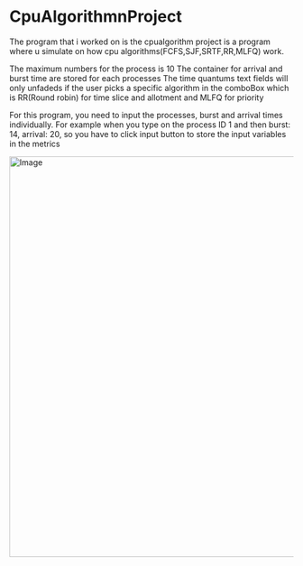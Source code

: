 # CpuAlgorithmnProject
The program that i worked on is the cpualgorithm project is a program where u simulate on how cpu algorithms(FCFS,SJF,SRTF,RR,MLFQ) work.

The maximum numbers for the process is 10
The container for arrival and burst time are stored for each processes
The time quantums text fields will only unfadeds if the user picks a specific algorithm in the comboBox which is RR(Round robin) for time slice and allotment and MLFQ for priority
          

For this program, you need to input the processes, burst and arrival times individually. For example when you type on the process ID 1 and then burst: 14, arrival: 20, so you have to click input button to store the input variables in the metrics

<img width="1206" height="710" alt="Image" src="https://github.com/user-attachments/assets/3a3fe4ce-881d-4d42-96d2-9d86e8d0bab3" />
       

       
